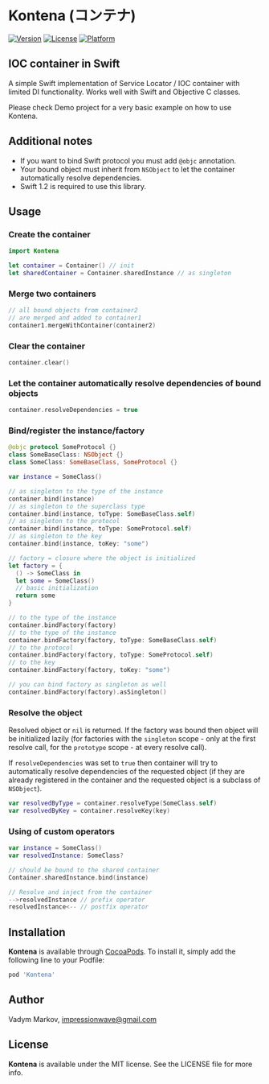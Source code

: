 # Kontena (コンテナ)

[![Version](https://img.shields.io/cocoapods/v/Kontena.svg?style=flat)](http://cocoadocs.org/docsets/Kontena)
[![License](https://img.shields.io/cocoapods/l/Kontena.svg?style=flat)](http://cocoadocs.org/docsets/Kontena)
[![Platform](https://img.shields.io/cocoapods/p/Kontena.svg?style=flat)](http://cocoadocs.org/docsets/Kontena)

## IOC container in Swift

A simple Swift implementation of Service Locator / IOC container with limited DI functionality. Works well with Swift and Objective C classes.

Please check Demo project for a very basic example on how to use Kontena.

## Additional notes

- If you want to bind Swift protocol you must add ```@objc``` annotation.
- Your bound object must inherit from ```NSObject``` to let the container automatically resolve dependencies.  
- Swift 1.2 is required to use this library.

## Usage

### Create the container

```swift
import Kontena

let container = Container() // init
let sharedContainer = Container.sharedInstance // as singleton
```

### Merge two containers

```swift
// all bound objects from container2
// are merged and added to container1
container1.mergeWithContainer(container2)
```

### Clear the container

```swift
container.clear()
```

### Let the container automatically resolve dependencies of bound objects

```swift
container.resolveDependencies = true
```

### Bind/register the instance/factory

```swift
@objc protocol SomeProtocol {}
class SomeBaseClass: NSObject {}
class SomeClass: SomeBaseClass, SomeProtocol {}

var instance = SomeClass()

// as singleton to the type of the instance
container.bind(instance)
// as singleton to the superclass type
container.bind(instance, toType: SomeBaseClass.self)
// as singleton to the protocol
container.bind(instance, toType: SomeProtocol.self)
// as singleton to the key
container.bind(instance, toKey: "some")

// factory = closure where the object is initialized
let factory = {
  () -> SomeClass in
  let some = SomeClass()
  // basic initialization
  return some
}

// to the type of the instance
container.bindFactory(factory)
// to the type of the instance
container.bindFactory(factory, toType: SomeBaseClass.self)
// to the protocol
container.bindFactory(factory, toType: SomeProtocol.self)
// to the key
container.bindFactory(factory, toKey: "some")

// you can bind factory as singleton as well
container.bindFactory(factory).asSingleton()
```

### Resolve the object
Resolved object or ```nil``` is returned. If the factory was bound then object will be initialized lazily (for factories with the ```singleton``` scope - only at the first resolve call, for the ```prototype``` scope - at every resolve call).

If ```resolveDependencies``` was set to ```true``` then container will try to automatically resolve dependencies of the requested object (if they are already registered in the container and the requested object is a subclass of ```NSObject```).

```swift
var resolvedByType = container.resolveType(SomeClass.self)
var resolvedByKey = container.resolveKey(key)
```

### Using of custom operators
```swift
var instance = SomeClass()
var resolvedInstance: SomeClass?

// should be bound to the shared container
Container.sharedInstance.bind(instance)

// Resolve and inject from the container
-->resolvedInstance // prefix operator
resolvedInstance<-- // postfix operator

```

## Installation

**Kontena** is available through [CocoaPods](http://cocoapods.org). To install
it, simply add the following line to your Podfile:

```ruby
pod 'Kontena'
```

## Author

Vadym Markov, impressionwave@gmail.com

## License

**Kontena** is available under the MIT license. See the LICENSE file for more info.
